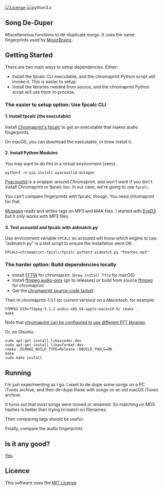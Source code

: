 [![License](https://img.shields.io/badge/license-MIT-blue.svg)](https://raw.githubusercontent.com/dblume/song-deduper/main/LICENSE.txt)
![python3.x](https://img.shields.io/badge/python-3.x-green.svg)

## Song De-Duper

Miscellaneous functions to de-duplicate songs. It uses the same fingerprints used by [MusicBrainz](https://musicbrainz.org/).

## Getting Started

There are two main ways to setup dependencies. Either:

- Install the fpcalc CLI executable, and the chromaprint Python script will invoke it. This is easier to setup.
- Install the libraries needed from source, and the chromaprint Python script will use them in-process.

### The easier to setup option: Use fpcalc CLI

#### 1. Install fpcalc (the executable)

Install [Chromaprint's fpcalc](https://acoustid.org/chromaprint) to get an executable
that makes audio fingerprints.

On macOS, you can download the executable, or brew install it.

#### 2. Install Python Modules

You may want to do this in a virtual environment (venv).

    python3 -m pip install pyacoustid mutagen

[Pyacoustid](https://github.com/beetbox/pyacoustid) is a wrapper around Chromaprint,
and won't work if you don't install Chromaprint or fpcalc too. In our case, we're going to use `fpcalc`.

You can't compare fingerprints with fpcalc, though. You need chromaprint for that.

[Mutagen](https://github.com/quodlibet/mutagen) reads and writes tags on MP3 and M4A
files. I started with [EyeD3](https://github.com/nicfit/eyeD3) but it only works with
MP3 files.

#### 3. Test acoustid and fpcalc with aidmatch.py

Use environment variable `FPCALC` so acoustid will know which engine to use.
"aidmatch.py" is a test script to ensure the installation went OK.

    FPCALC=chromaprint-fpcalc/fpcalc python3 aidmatch.py "Peaches.mp3"

### The harder option: Build dependencies locally

- Install [FFTW](https://www.fftw.org/download.html) for chromaprint. (`brew install fftw` for macOS)
- Install [ffmpeg audio-only](https://github.com/acoustid/ffmpeg-build) (go to releases) or build from source [ffmpeg](https://ffmpeg.org/download.html) for chromaprint.
- Get the [chromaprint source-code tarball](https://acoustid.org/chromaprint).

Then in chromaprint-1.5.1 (or current version) on a Macintosh, for example:

    FFMPEG_DIR=ffmpeg-5.1.2-audio-x86_64-apple-macos10.9/ cmake .
    make

Note that [chromaprint can be configured to use different FFT libraries](https://github.com/acoustid/chromaprint#fft-library).

Or, on Ubuntu:

    sudo apt-get install libavcodec-dev
    sudo apt-get install libavformat-dev
    cmake -DCMAKE_BUILD_TYPE=Release -DBUILD_TOOLS=ON .
    make
    sudo make install

## Running

I'm just experimenting as I go. I want to de-dupe some songs on a PC iTunes archive,
and then de-dupe those with songs on an old macOS iTunes archive.

It turns out that most songs were moved or renamed. So matching on MD5 hashes is
better than trying to match on filenames.

Then comparing tags should be useful.

Finally, compare the audio fingerprints.

## Is it any good?

[Yes](https://news.ycombinator.com/item?id=3067434).

## Licence

This software uses the [MIT License](https://raw.githubusercontent.com/dblume/song-deduper/main/LICENSE.txt)
